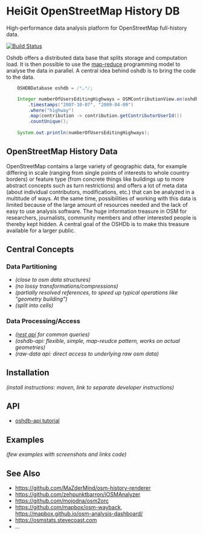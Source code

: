 HeiGit OpenStreetMap History DB
===============================

High-performance data analysis platform for OpenStreetMap full-history data.

[![Build Status](https://jenkins.openrouteservice.org/buildStatus/icon?job=oshdb-deploy)](http://129.206.7.188:8081/job/oshdb-deploy/)

Oshdb offers a distributed data base that splits storage and computation load. It is then possible to use the [map-reduce](https://en.wikipedia.org/wiki/MapReduce) programming model to analyse the data in parallel. A central idea behind oshdb is to bring the code to the data.

```java
    OSHDBDatabase oshdb = /*…*/;

    Integer numberOfUsersEditingHighways = OSMContributionView.on(oshdb)
        .timestamps("2007-10-07", "2009-04-09")
        .where("highway")
        .map(contribution -> contribution.getContributorUserId())
        .countUnique();
        
    System.out.println(numberOfUsersEditingHighways);
```

OpenStreetMap History Data
--------------------------

OpenStreetMap contains a large variety of geographic data, for example differing in scale (ranging from single points of interests to whole country borders) or feature type (from concrete things like buildings up to more abstract concepts such as turn restrictions) and offers a lot of meta data (about individual contributors, modifications, etc.) that can be analyzed in a multitude of ways. At the same time, possibilities of working with this data is limited because of the large amount of resources needed and the lack of easy to use analysis software. The huge information treasure in OSM for researchers, journalists, community members and other interested people is thereby kept hidden. A central goal of the OSHDb is to make this treasure available for a larger public.

Central Concepts
----------------

### Data Partitioning

* *(close to osm data structures)*
* *(no lossy transformations/compressions)*
* *(partially resolved references, to speed up typical operations like "geometry building")*
* *(split into cells)*

### Data Processing/Access

* *([rest api](https://gitlab.gistools.geog.uni-heidelberg.de/giscience/big-data/oshdb/rest-api) for common queries)*
* *(oshdb-api: flexible, simple, map-reudce pattern, works on actual geometries)*
* *(raw-data api: direct access to underlying raw osm data)*

Installation
------------

*(install instructions: maven, link to separate developer instructions)*

API
---

* [oshdb-api tutorial](documentation/oshdb-api-tutorial/README.md)

Examples
--------

*(few examples with screenshots and links code)*

See Also
--------

* https://github.com/MaZderMind/osm-history-renderer
* https://github.com/zehpunktbarron/iOSMAnalyzer
* https://github.com/mojodna/osm2orc
* https://github.com/mapbox/osm-wayback, https://mapbox.github.io/osm-analysis-dashboard/
* https://osmstats.stevecoast.com
* *…*


